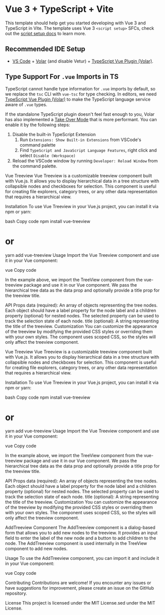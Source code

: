 # Vue 3 + TypeScript + Vite

This template should help get you started developing with Vue 3 and TypeScript in Vite. The template uses Vue 3 `<script setup>` SFCs, check out the [script setup docs](https://v3.vuejs.org/api/sfc-script-setup.html#sfc-script-setup) to learn more.

## Recommended IDE Setup

- [VS Code](https://code.visualstudio.com/) + [Volar](https://marketplace.visualstudio.com/items?itemName=Vue.volar) (and disable Vetur) + [TypeScript Vue Plugin (Volar)](https://marketplace.visualstudio.com/items?itemName=Vue.vscode-typescript-vue-plugin).

## Type Support For `.vue` Imports in TS

TypeScript cannot handle type information for `.vue` imports by default, so we replace the `tsc` CLI with `vue-tsc` for type checking. In editors, we need [TypeScript Vue Plugin (Volar)](https://marketplace.visualstudio.com/items?itemName=Vue.vscode-typescript-vue-plugin) to make the TypeScript language service aware of `.vue` types.

If the standalone TypeScript plugin doesn't feel fast enough to you, Volar has also implemented a [Take Over Mode](https://github.com/johnsoncodehk/volar/discussions/471#discussioncomment-1361669) that is more performant. You can enable it by the following steps:

1. Disable the built-in TypeScript Extension
   1. Run `Extensions: Show Built-in Extensions` from VSCode's command palette
   2. Find `TypeScript and JavaScript Language Features`, right click and select `Disable (Workspace)`
2. Reload the VSCode window by running `Developer: Reload Window` from the command palette.

Vue Treeview
Vue Treeview is a customizable treeview component built with Vue.js. It allows you to display hierarchical data in a tree structure with collapsible nodes and checkboxes for selection. This component is useful for creating file explorers, category trees, or any other data representation that requires a hierarchical view.

Installation
To use Vue Treeview in your Vue.js project, you can install it via npm or yarn:

bash
Copy code
npm install vue-treeview

# or

yarn add vue-treeview
Usage
Import the Vue Treeview component and use it in your Vue component:

vue
Copy code
<template>

  <div>
    <TreeView :data="treeData" :title="treeTitle" />
  </div>
</template>

<script>
import TreeView from "vue-treeview";

export default {
  components: {
    TreeView,
  },
  data() {
    return {
      treeData: [
        {
          label: "Node 1",
          selected: false,
          isOpen: false,
          children: [
            {
              label: "Node 1.1",
              selected: false,
            },
            {
              label: "Node 1.2",
              selected: false,
            },
          ],
        },
        {
          label: "Node 2",
          selected: false,
        },
      ],
      treeTitle: "Treeview Example",
    };
  },
};
</script>

In the example above, we import the TreeView component from the vue-treeview package and use it in our Vue component. We pass the hierarchical tree data as the data prop and optionally provide a title prop for the treeview title.

API
Props
data (required): An array of objects representing the tree nodes. Each object should have a label property for the node label and a children property (optional) for nested nodes. The selected property can be used to track the selection state of each node.
title (optional): A string representing the title of the treeview.
Customization
You can customize the appearance of the treeview by modifying the provided CSS styles or overriding them with your own styles. The component uses scoped CSS, so the styles will only affect the treeview component.

Vue Treeview
Vue Treeview is a customizable treeview component built with Vue.js. It allows you to display hierarchical data in a tree structure with collapsible nodes and checkboxes for selection. This component is useful for creating file explorers, category trees, or any other data representation that requires a hierarchical view.

Installation
To use Vue Treeview in your Vue.js project, you can install it via npm or yarn:

bash
Copy code
npm install vue-treeview

# or

yarn add vue-treeview
Usage
Import the Vue Treeview component and use it in your Vue component:

vue
Copy code
<template>

  <div>
    <TreeView :data="treeData" :title="treeTitle" />
  </div>
</template>

<script>
import TreeView from "vue-treeview";

export default {
  components: {
    TreeView,
  },
  data() {
    return {
      treeData: [
        {
          label: "Node 1",
          selected: false,
          isOpen: false,
          children: [
            {
              label: "Node 1.1",
              selected: false,
            },
            {
              label: "Node 1.2",
              selected: false,
            },
          ],
        },
        {
          label: "Node 2",
          selected: false,
        },
      ],
      treeTitle: "Treeview Example",
    };
  },
};
</script>

In the example above, we import the TreeView component from the vue-treeview package and use it in our Vue component. We pass the hierarchical tree data as the data prop and optionally provide a title prop for the treeview title.

API
Props
data (required): An array of objects representing the tree nodes. Each object should have a label property for the node label and a children property (optional) for nested nodes. The selected property can be used to track the selection state of each node.
title (optional): A string representing the title of the treeview.
Customization
You can customize the appearance of the treeview by modifying the provided CSS styles or overriding them with your own styles. The component uses scoped CSS, so the styles will only affect the treeview component.

AddTreeview Component
The AddTreeview component is a dialog-based form that allows you to add new nodes to the treeview. It provides an input field to enter the label of the new node and a button to add children to the node. The AddTreeview component is used internally in the TreeView component to add new nodes.

Usage
To use the AddTreeview component, you can import it and include it in your Vue component:

vue
Copy code
<template>

  <div>
    <AddTreeview />
  </div>
</template>

<script>
import AddTreeview from "vue-treeview/AddTreeview";

export default {
  components: {
    AddTreeview,
  },
};
</script>

Contributing
Contributions are welcome! If you encounter any issues or have suggestions for improvement, please create an issue on the GitHub repository.

License
This project is licensed under the MIT License.sed under the MIT License.
